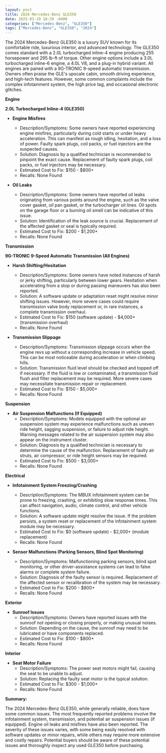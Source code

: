 ```yaml
---
layout: post
title: 2024 Mercedes-Benz GLE350
date: 2025-03-19 10:29 -0400
categories: ["Mercedes-Benz", "GLE350"]
tags: ["Mercedes-Benz", "GLE350", "2024"]
---
```

The 2024 Mercedes-Benz GLE350 is a luxury SUV known for its comfortable ride, luxurious interior, and advanced technology. The GLE350 comes standard with a 2.0L turbocharged inline-4 engine producing 255 horsepower and 295 lb-ft of torque. Other engine options include a 3.0L turbocharged inline-6 engine, a 4.0L V8, and a plug-in hybrid variant. All engines are paired with a 9G-TRONIC 9-speed automatic transmission. Owners often praise the GLE's upscale cabin, smooth driving experience, and high-tech features. However, some common complaints include the complex infotainment system, the high price tag, and occasional electronic glitches.

**Engine**

**2.0L Turbocharged Inline-4 (GLE350)**

*   **Engine Misfires**
    *   Description/Symptoms: Some owners have reported experiencing engine misfires, particularly during cold starts or under heavy acceleration. This can manifest as rough idling, hesitation, and a loss of power. Faulty spark plugs, coil packs, or fuel injectors are the suspected causes.
    *   Solution: Diagnosis by a qualified technician is recommended to pinpoint the exact cause. Replacement of faulty spark plugs, coil packs, or fuel injectors may be necessary.
    *   Estimated Cost to Fix: $150 - $800+
    *   Recalls: None Found

* **Oil Leaks**
    * Description/Symptoms: Some owners have reported oil leaks originating from various points around the engine, such as the valve cover gasket, oil pan gasket, or the turbocharger oil lines. Oil spots on the garage floor or a burning oil smell can be indicative of this issue.
    * Solution: Identification of the leak source is crucial. Replacement of the affected gasket or seal is typically required.
    * Estimated Cost to Fix: $200 - $1,200+
    * Recalls: None Found

**Transmission**

**9G-TRONIC 9-Speed Automatic Transmission (All Engines)**

*   **Harsh Shifting/Hesitation**
    *   Description/Symptoms: Some owners have noted instances of harsh or jerky shifting, particularly between lower gears. Hesitation when accelerating from a stop or during passing maneuvers has also been reported.
    *   Solution: A software update or adaptation reset might resolve minor shifting issues. However, more severe cases could require transmission valve body replacement or, in rare instances, a complete transmission overhaul.
    *   Estimated Cost to Fix: $150 (software update) - $4,000+ (transmission overhaul)
    *   Recalls: None Found

*   **Transmission Slippage**
    *   Description/Symptoms: Transmission slippage occurs when the engine revs up without a corresponding increase in vehicle speed. This can be most noticeable during acceleration or when climbing hills.
    *   Solution: Transmission fluid level should be checked and topped off if necessary. If the fluid is low or contaminated, a transmission fluid flush and filter replacement may be required. More severe cases may necessitate transmission repair or replacement.
    *   Estimated Cost to Fix: $150 - $5,000+
    *   Recalls: None Found

**Suspension**

*   **Air Suspension Malfunctions (If Equipped)**
    *   Description/Symptoms: Models equipped with the optional air suspension system may experience malfunctions such as uneven ride height, sagging suspension, or failure to adjust ride height. Warning messages related to the air suspension system may also appear on the instrument cluster.
    *   Solution: Diagnosis by a qualified technician is necessary to determine the cause of the malfunction. Replacement of faulty air struts, air compressor, or ride height sensors may be required.
    *   Estimated Cost to Fix: $500 - $3,000+
    *   Recalls: None Found

**Electrical**

*   **Infotainment System Freezing/Crashing**
    *   Description/Symptoms: The MBUX infotainment system can be prone to freezing, crashing, or exhibiting slow response times. This can affect navigation, audio, climate control, and other vehicle functions.
    *   Solution: A software update might resolve the issue. If the problem persists, a system reset or replacement of the infotainment system module may be necessary.
    *   Estimated Cost to Fix: $0 (software update) - $2,000+ (module replacement)
    *   Recalls: None Found

*   **Sensor Malfunctions (Parking Sensors, Blind Spot Monitoring)**
    *   Description/Symptoms: Malfunctioning parking sensors, blind spot monitoring, or other driver-assistance systems can lead to false alarms or complete system failure.
    *   Solution: Diagnosis of the faulty sensor is required. Replacement of the affected sensor or recalibration of the system may be necessary.
    *   Estimated Cost to Fix: $200 - $800+
    *   Recalls: None Found

**Exterior**

*   **Sunroof Issues**
    *   Description/Symptoms: Owners have reported issues with the sunroof not opening or closing properly, or making unusual noises.
    *   Solution: Depending on the cause, the sunroof may need to be lubricated or have components replaced.
    *   Estimated Cost to Fix: $100 - $800+
    *   Recalls: None Found

**Interior**

*   **Seat Motor Failure**
    *   Description/Symptoms: The power seat motors might fail, causing the seat to be unable to adjust.
    *   Solution: Replacing the faulty seat motor is the typical solution.
    *   Estimated Cost to Fix: $300 - $1,000+
    *   Recalls: None Found

**Summary:**

The 2024 Mercedes-Benz GLE350, while generally reliable, does have some common issues. The most frequently reported problems involve the infotainment system, transmission, and potential air suspension issues (if equipped). Engine oil leaks and misfires have also been reported. The severity of these issues varies, with some being easily resolved with software updates or minor repairs, while others may require more extensive and costly repairs. Potential buyers should be aware of these potential issues and thoroughly inspect any used GLE350 before purchasing.


